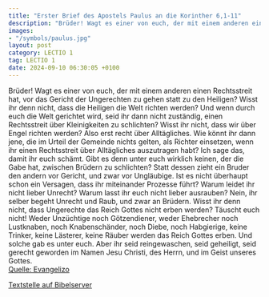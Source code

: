 ```yaml
---
title: "Erster Brief des Apostels Paulus an die Korinther 6,1-11"
description: "Brüder! Wagt es einer von euch, der mit einem anderen einen Rechtsstreit hat, vor das Gericht der Ungerechten zu gehen statt zu den Heiligen? Wisst ihr denn nicht, dass die Heiligen die Welt richten werden? Und wenn durch euch die Welt gerichtet wird, seid ihr dann nicht zuständi...."
images:
- "/symbols/paulus.jpg"
layout: post
category: LECTIO 1
tag: LECTIO 1
date: 2024-09-10 06:30:05 +0100
---
```

Brüder! Wagt es einer von euch, der mit einem anderen einen Rechtsstreit hat, vor das Gericht der Ungerechten zu gehen statt zu den Heiligen?
Wisst ihr denn nicht, dass die Heiligen die Welt richten werden? Und wenn durch euch die Welt gerichtet wird, seid ihr dann nicht zuständig, einen Rechtsstreit über Kleinigkeiten zu schlichten?
Wisst ihr nicht, dass wir über Engel richten werden? Also erst recht über Alltägliches.<!--more-->
Wie könnt ihr dann jene, die im Urteil der Gemeinde nichts gelten, als Richter einsetzen, wenn ihr einen Rechtsstreit über Alltägliches auszutragen habt?
Ich sage das, damit ihr euch schämt. Gibt es denn unter euch wirklich keinen, der die Gabe hat, zwischen Brüdern zu schlichten?
Statt dessen zieht ein Bruder den andern vor Gericht, und zwar vor Ungläubige.
Ist es nicht überhaupt schon ein Versagen, dass ihr miteinander Prozesse führt? Warum leidet ihr nicht lieber Unrecht? Warum lasst ihr euch nicht lieber ausrauben?
Nein, ihr selber begeht Unrecht und Raub, und zwar an Brüdern.
Wisst ihr denn nicht, dass Ungerechte das Reich Gottes nicht erben werden? Täuscht euch nicht! Weder Unzüchtige noch Götzendiener, weder Ehebrecher noch Lustknaben, noch Knabenschänder,
noch Diebe, noch Habgierige, keine Trinker, keine Lästerer, keine Räuber werden das Reich Gottes erben.
Und solche gab es unter euch. Aber ihr seid reingewaschen, seid geheiligt, seid gerecht geworden im Namen Jesu Christi, des Herrn, und im Geist unseres Gottes.<br>
[Quelle: Evangelizo](https://evangeliumtagfuertag.org/DE/gospel)

[Textstelle auf Bibelserver](https://www.bibleserver.com/EU/1.Korinther6,1-11)
